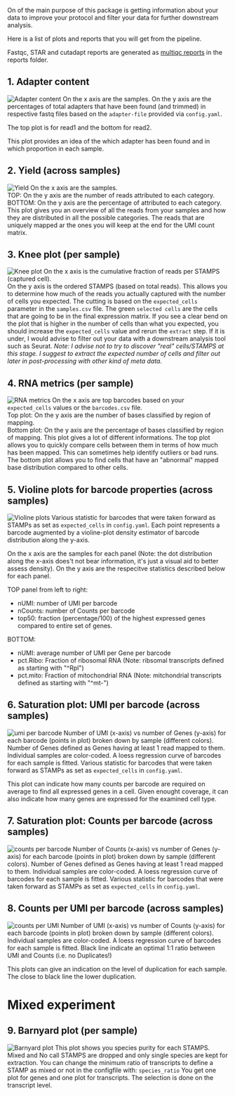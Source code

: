 On of the main purpose of this package is getting information about your data to improve your protocol and filter your data for further downstream analysis.


Here is a list of plots and reports that you will get from the pipeline.

Fastqc, STAR and cutadapt reports are generated as [multiqc reports](http://multiqc.info/docs/#using-multiqc-reports) in the reports folder.


## 1. Adapter content
![Adapter content](images/adapter_content.png)
On the x axis are the samples.
On the y axis are the percentages of total adapters that have been found (and trimmed) in respective fastq files based on the `adapter-file` provided via `config.yaml`.

The top plot is for read1 and the bottom for read2.

This plot provides an idea of the which adapter has been found and in which proportion in each sample.

## 2. Yield (across samples)
![Yield](images/yield.png)
On the x axis are the samples.  
TOP: On the y axis are the number of reads attributed to each category.
BOTTOM: On the y axis are the percentage of attributed to each category.
This plot gives you an overview of all the reads from your samples and how they are distributed in all the possible categories. The reads that are uniquely mapped ar the ones you will keep at the end for the UMI count matrix.

## 3. Knee plot (per sample)
![Knee plot](images/sample1_knee_plot.png)
On the x axis is the cumulative fraction of reads per STAMPS (captured cell).  
On the y axis is the ordered STAMPS (based on total reads).
This allows you to determine how much of the reads you actually captured with the number of cells you expected.
The cutting is based on the `expected_cells` parameter in the `samples.csv` file.
The green `selected cells` are the cells that are going to be in the final expression matrix.
If you see a clear bend on the plot that is higher in the number of cells than what you expected, you should increase the `expected_cells` value and rerun the `extract` step. If it is under, I would advise to filter out your data with a downstream analysis tool such as Seurat.
*Note: I advise not to try to discover "real" cells/STAMPS at this stage. I suggest to extract the expected number of cells and filter out later in post-processing with other kind of meta data.* 


## 4. RNA metrics (per sample)
![RNA metrics](images/sample1_rna_metrics.png)
On the x axis are top barcodes based on your `expected_cells` values or the `barcodes.csv` file.  
Top plot: On the y axis are the number of bases classified by region of mapping.  
Bottom plot: On the y axis are the percentage of bases classified by region of mapping.
This plot gives a lot of different informations. The top plot allows you to quickly compare cells between them in terms of how much has been mapped. This can sometimes help identify outliers or bad runs.
The bottom plot allows you to find cells that have an "abnormal" mapped base distribution compared to other cells.



## 5. Violine plots for barcode properties (across samples)
![Violine plots](images/mac_violinplots_comparison_UMI.png)
Various statistic for barcodes that were taken forward as STAMPs as set as `expected_cells` in `config.yaml`.
Each point represents a barcode augmented by a violine-plot density estimator of barcode distribution along the y-axis.

On the x axis are the samples for each panel (Note: the dot distribution along the x-axis does't not bear information, it's just a visual aid to better assess density).
On the y axis are the respecitve statistics described below for each panel.

TOP panel from left to right: 

- nUMI: number of UMI per barcode
- nCounts: number of Counts per barcode
- top50: fraction (percentage/100) of the highest expressed genes compared to entire set of genes. 

BOTTOM: 

- nUMI: average number of UMI per Gene per barcode
- pct.Ribo: Fraction of ribosomal RNA (Note: ribsomal transcripts defined as starting with "^Rpl")
- pct.mito: Fraction of mitochondrial RNA (Note: mitchondrial transcripts defined as starting with "^mt-")

## 6. Saturation plot: UMI per barcode (across samples)
![umi per barcode](images/mac_UMI_vs_gene.png)
Number of UMI (x-axis) vs number of Genes (y-axis) for each barcode (points in plot) broken down by sample (different colors). 
Number of Genes defined as Genes having at least 1 read mapped to them.
Individual samples are color-coded. A loess regression curve of barcodes for each sample is fitted. 
Various statistic for barcodes that were taken forward as STAMPs as set as `expected_cells` in `config.yaml`.

This plot can indicate how many counts per barcode are required on average to find all expressed genes in a cell.
Given enought coverage, it can also indicate how many genes are expressed for the examined cell type.

## 7. Saturation plot: Counts per barcode (across samples)
![counts per barcode](images/mac_Count_vs_gene.png)
Number of Counts (x-axis) vs number of Genes (y-axis) for each barcode (points in plot) broken down by sample (different colors). 
Number of Genes defined as Genes having at least 1 read mapped to them.
Individual samples are color-coded. A loess regression curve of barcodes for each sample is fitted. 
Various statistic for barcodes that were taken forward as STAMPs as set as `expected_cells` in `config.yaml`.

## 8. Counts per UMI per barcode (across samples)
![counts per UMI](images/mac_UMI_vs_counts.png)
Number of UMI (x-axis) vs number of Counts (y-axis) for each barcode (points in plot) broken down by sample (different colors). 
Individual samples are color-coded. A loess regression curve of barcodes for each sample is fitted. 
Black line indicate an optimal 1:1 ratio between UMI and Counts (i.e. no Duplicates!)

This plots can give an indication on the level of duplication for each sample. The close to black line the lower duplication.

# Mixed experiment

## 9. Barnyard plot (per sample)
![Barnyard plot](images/hum_mus_species_plot_transcripts.png)
This plot shows you species purity for each STAMPS. Mixed and No call STAMPS are dropped and only single species are kept for extraction.
You can change the minimum ratio of transcripts to define a STAMP as mixed or not in the configfile with: `species_ratio`
You get one plot for genes and one plot for transcripts. The selection is done on the transcript level.

